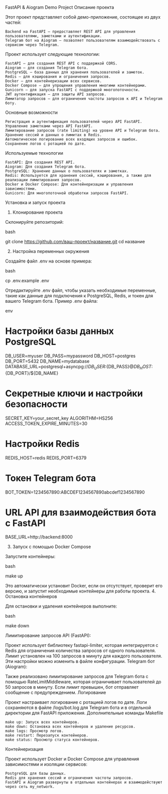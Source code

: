 FastAPI & Aiogram Demo Project
Описание проекта

Этот проект представляет собой демо-приложение, состоящее из двух частей:

    Backend на FastAPI — предоставляет REST API для управления пользователями, заметками и аутентификации.
    Telegram бот на Aiogram — позволяет пользователям взаимодействовать с сервисом через Telegram.

Проект использует следующие технологии:

    FastAPI — для создания REST API с поддержкой CORS.
    Aiogram — для создания Telegram бота.
    PostgreSQL — база данных для хранения пользователей и заметок.
    Redis — для кэширования и ограничения запросов.
    Docker — для контейнеризации всех сервисов.
    Docker Compose — для упрощения управления многими контейнерами.
    Gunicorn — для запуска FastAPI с поддержкой многопоточности.
    JWT аутентификация — для защиты API запросов.
    Лимитатор запросов — для ограничения частоты запросов к API и Telegram боту.

Основные возможности

    Регистрация и аутентификация пользователей через API FastAPI.
    Управление заметками через API FastAPI.
    Лимитирование запросов (rate limiting) на уровне API и Telegram бота.
    Хранение сессий и данных о лимитах в Redis.
    Автоматическое логирование всех входящих запросов и ошибок.
    Сохранение логов с ротацией по дате.

Используемые технологии

    FastAPI: Для создания REST API.
    Aiogram: Для создания Telegram бота.
    PostgreSQL: Хранение данных о пользователях и заметках.
    Redis: Используется для хранения сессий, кэширования, а также для реализации лимитирования запросов.
    Docker и Docker Compose: Для контейнеризации и управления зависимостями.
    Gunicorn: Для многопоточной обработки запросов FastAPI.

Установка и запуск проекта
1. Клонирование проекта

Склонируйте репозиторий:

bash

git clone https://github.com/ваш-проект/название.git
cd название

2. Настройка переменных окружения

Создайте файл .env на основе примера:

bash

cp .env.example .env

Отредактируйте .env файл, чтобы указать необходимые переменные, такие как данные для подключения к PostgreSQL, Redis, и токен для вашего Telegram бота.
Пример .env файла:

env

# Настройки базы данных PostgreSQL
DB_USER=myuser
DB_PASS=mypassword
DB_HOST=postgres
DB_PORT=5432
DB_NAME=mydatabase
DATABASE_URL=postgresql+asyncpg://${DB_USER}:${DB_PASS}@${DB_HOST}:${DB_PORT}/${DB_NAME}

# Секретные ключи и настройки безопасности
SECRET_KEY=your_secret_key
ALGORITHM=HS256
ACCESS_TOKEN_EXPIRE_MINUTES=30

# Настройки Redis
REDIS_HOST=redis
REDIS_PORT=6379

# Токен Telegram бота
BOT_TOKEN=1234567890:ABCDEF1234567890abcdef1234567890

# URL API для взаимодействия бота с FastAPI
BASE_URL=http://backend:8000

3. Запуск с помощью Docker Compose

Запустите контейнеры:

bash

make up

Это автоматически установит Docker, если он отсутствует, проверит его версию, и запустит необходимые контейнеры для работы проекта.
4. Остановка контейнеров

Для остановки и удаления контейнеров выполните:

bash

make down

Лимитирование запросов
API (FastAPI):

Проект использует библиотеку fastapi-limiter, которая интегрируется с Redis для ограничения количества запросов от одного пользователя. Лимит установлен на 100 запросов в минуту для каждого пользователя. Эти настройки можно изменить в файле конфигурации.
Telegram бот (Aiogram):

Также реализовано лимитирование запросов для Telegram бота с помощью RateLimitMiddleware, которая ограничивает пользователей до 50 запросов в минуту. Если лимит превышен, бот отправляет сообщение с предупреждением.
Логирование

Проект настраивает логирование с ротацией логов по дате. Логи сохраняются в файле /logs/bot.log для Telegram бота и в отдельной директории для FastAPI приложения.
Дополнительные команды Makefile

    make up: Запуск всех контейнеров.
    make down: Остановка всех контейнеров и удаление ресурсов.
    make logs: Просмотр логов.
    make restart: Перезапуск контейнеров.
    make status: Просмотр статуса контейнеров.

Контейнеризация

Проект использует Docker и Docker Compose для управления зависимостями и изоляции сервисов:

    PostgreSQL для базы данных.
    Redis для хранения сессий и ограничения частоты запросов.
    FastAPI и Aiogram развернуты в отдельных контейнерах и взаимодействуют через сеть my_network.
